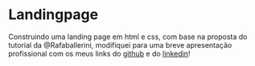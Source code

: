 # Landingpage
Construindo uma landing page em html e css, com base na proposta do tutorial da @Rafaballerini, modifiquei para uma breve apresentação profissional com os meus links do [github](github.com/halineds) e do [linkedin](https://www.linkedin.com/in/haline-dias-42293593/)!
